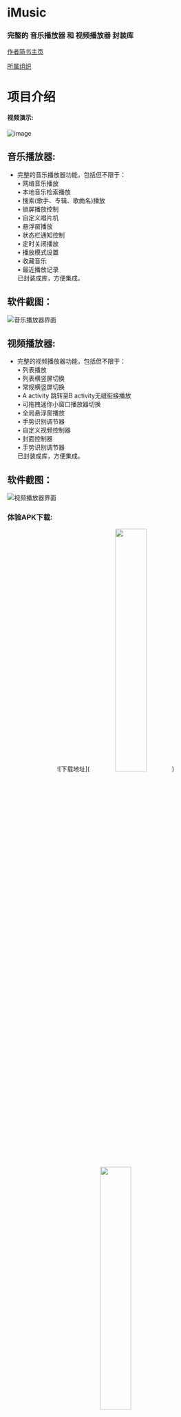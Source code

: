 # **iMusic**
### 完整的 音乐播放器 和 视频播放器 封装库
[作者简书主页](https://www.jianshu.com/u/6a64162caadd)

[所属组织](https://github.com/feiyouAndroidTeam)
# 项目介绍
#### 视频演示:
![image](https://github.com/Yuye584312311/IMusic/blob/master/Screen/video/video.gif)
## 音乐播放器:
* 完整的音乐播放器功能，包括但不限于：</br>
    • 网络音乐播放</br>
    • 本地音乐检索播放</br>
    • 搜索(歌手、专辑、歌曲名)播放</br>
    • 锁屏播放控制</br>
    • 自定义唱片机</br>
    • 悬浮窗播放</br>
    • 状态栏通知控制</br>
    • 定时关闭播放</br>
    • 播放模式设置</br>
    • 收藏音乐</br>
    • 最近播放记录</br>
已封装成库，方便集成。
## 软件截图：
![音乐播放器界面](https://github.com/Yuye584312311/IMusic/blob/master/Screen/image/%E6%88%AA%E5%B1%8F_20190417_162126.jpg)

## 视频播放器:
* 完整的视频播放器功能，包括但不限于：</br>
    • 列表播放</br>
    • 列表横竖屏切换</br>
    • 常规横竖屏切换</br>
    • A activity 跳转至B activity无缝衔接播放</br>
    • 可拖拽迷你小窗口播放器切换</br>
    • 全局悬浮窗播放</br>
    • 手势识别调节器</br>
    • 自定义视频控制器</br>
    • 封面控制器</br>
    • 手势识别调节器</br>
已封装成库，方便集成。
## 软件截图：
![视频播放器界面](https://github.com/Yuye584312311/IMusic/blob/master/Screen/image/%E6%88%AA%E5%B1%8F_20190417_163330.jpg)
</br>
### 体验APK下载:
<div align=center>![下载地址](<img src="https://github.com/Yuye584312311/IMusic/blob/master/Screen/image/code.png" width=38% height=38% div align=center/>)
</br>
<img src="https://github.com/Yuye584312311/IMusic/blob/master/Screen/image/code.png" width=38% height=38% div align=center/>
</br>
[Fir托管下载](https://fir.im/iMusic)
</br>
[或点此下载](https://github.com/Yuye584312311/IMusic/blob/master/Screen/apk/iMusic.apk)
